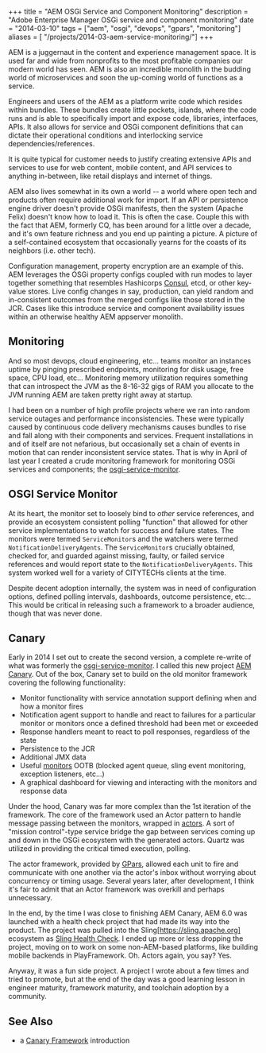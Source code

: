 +++
title = "AEM OSGi Service and Component Monitoring"
description = "Adobe Enterprise Manager OSGi service and component monitoring"
date = "2014-03-10"
tags = ["aem", "osgi", "devops", "gpars", "monitoring"]
aliases = [ "/projects/2014-03-aem-service-monitoring/"]
+++

AEM is a juggernaut in the content and experience management space. It is used far
and wide from nonprofits to the most profitable companies our modern world has seen.
AEM is also an incredible monolith in the budding world of microservices and soon
the up-coming world of functions as a service.

Engineers and users of the AEM as a platform write code which resides within bundles.
These bundles create little pockets, islands, where the code runs and is able to specifically
import and expose code, libraries, interfaces, APIs. It also allows for service
and OSGi component definitions that can dictate their operational conditions and interlocking
service dependencies/references.

It is quite typical for customer needs to justify creating extensive APIs and services
to use for web content, mobile content, and API services to anything in-between,
like retail displays and internet of things.

AEM also lives somewhat in its own a world -- a world where open tech and products often
require additional work for import. If an API or persistence engine driver doesn't
provide OSGi manifests, then the system (Apache Felix) doesn't know how to load it.
This is often the case. Couple this with the fact that AEM, formerly CQ, has been around for a little
over a decade, and it's own feature richness and you end up painting a picture. A
picture of a self-contained ecosystem that occasionally yearns for the coasts of its
neighbors (i.e. other tech).

Configuration management, property encryption are an example of this. AEM leverages
the OSGi property configs coupled with run modes to layer together something that
resembles Hashicorps [Consul](https://www.consul.io), etcd, or other key-value stores.
Live config changes in say, production, can yield random and in-consistent outcomes
from the merged configs like those stored in the JCR. Cases like this introduce
service and component availability issues within an otherwise healthy AEM appserver monolith.

## Monitoring ##

And so most devops, cloud engineering, etc... teams monitor an instances uptime by
pinging prescribed endpoints, monitoring for disk usage, free space, CPU load, etc...
Monitoring memory utilization requires something that can introspect the JVM as
the 8-16-32 gigs of RAM you allocate to the JVM running AEM are taken pretty right
away at startup.

I had been on a number of high profile projects where we ran into random service
outages and performance inconsistencies. These were typically caused by continuous
code delivery mechanisms causes bundles to rise and fall along with their components
and services. Frequent installations in and of itself are not nefarious, but
occasionally set a chain of events in motion that can render inconsistent service
states. That is why in April of last year I created a crude monitoring framework for
monitoring OSGi services and components; the [osgi-service-monitor](https://github.com/Citytechinc/osgi-service-monitor).

## OSGI Service Monitor ##

At its heart, the monitor set to loosely bind to _other_ service references, and
provide an ecosystem consistent polling "function" that allowed for other service
implementations to watch for success and failure states. The monitors were termed
`ServiceMonitor`s and the watchers were termed `NotificationDeliveryAgents`. The `ServiceMonitor`s
crucially obtained, checked for, and guarded against missing, faulty, or failed service
references and would report state to the `NotificationDeliveryAgents`. This system
worked well for a variety of CITYTECHs clients at the time.

Despite decent adoption internally, the system was in need of configuration options,
defined polling intervals, dashboards, outcome persistence, etc... This would be critical
in releasing such a framework to a broader audience, though that was never done.

## Canary ##

Early in 2014 I set out to create the second version, a complete re-write of what was formerly
the [osgi-service-monitor](https://github.com/Citytechinc/osgi-service-monitor).
I called this new project [AEM Canary](https://github.com/joshdurbin/aem-canary). Out of the box,
Canary set to build on the old monitor framework covering the following functionality:

- Monitor functionality with service annotation support defining when and how a monitor fires
- Notification agent support to handle and react to failures for a particular monitor or monitors
once a defined threshold had been met or exceeded
- Response handlers meant to react to poll responses, regardless of the state
- Persistence to the JCR
- Additional JMX data
- Useful [monitors](https://github.com/joshdurbin/aem-canary/tree/master/src/main/groovy/com/citytechinc/aem/canary/services/monitor) OOTB (blocked agent queue, sling event monitoring, exception listeners, etc...)
- A graphical dashboard for viewing and interacting with the monitors and response data

Under the hood, Canary was far more complex than the 1st iteration of the framework.
The core of the framework used an Actor pattern to handle message passing between the monitors, wrapped in
[actors](https://github.com/joshdurbin/aem-canary/tree/master/src/main/groovy/com/citytechinc/aem/canary/services/manager/actors).
A sort of "mission control"-type service bridge the gap between services coming up and down
in the OSGi ecosystem with the generated actors. Quartz was utilized in providing
the critical timed execution, polling.

The actor framework, provided by [GPars](http://www.gpars.org), allowed each unit to fire
and communicate with one another via the actor's inbox without worrying about
concurrency or timing usage. Several years later, after development, I think it's
fair to admit that an Actor framework was overkill and perhaps unnecessary.

In the end, by the time I was close to finishing AEM Canary, AEM 6.0 was launched
with a health check project that had made its way into the product. The project was
pulled into the Sling[https://sling.apache.org] ecosystem as [Sling Health Check](https://sling.apache.org/documentation/bundles/sling-health-check-tool.html).
I ended up more or less dropping the project, moving on to work on some non-AEM-based platforms, like
building mobile backends in PlayFramework. Oh. Actors again, you say? Yes.

Anyway, it was a fun side project. A project I wrote about a few times and tried to
promote, but at the end of the day was a good learning lesson in engineer maturity,
framework maturity, and toolchain adoption by a community.

## See Also ##

- a [Canary Framework](http://slides.com/joshdurbin/canary-framework#/) introduction
